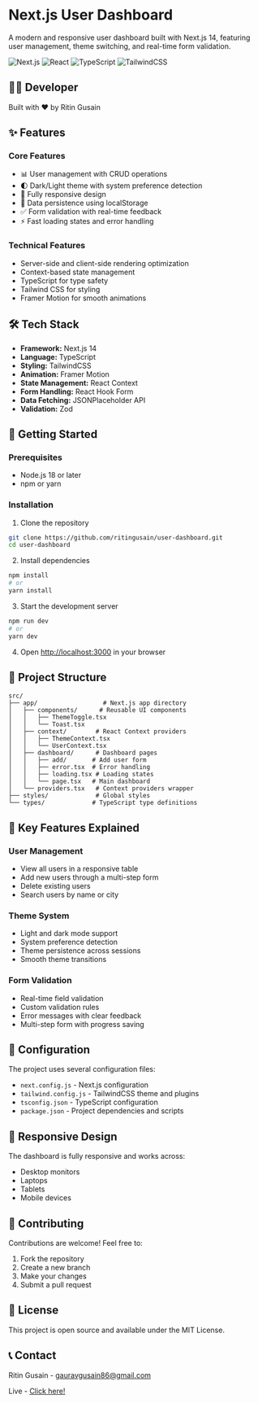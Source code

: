 # Next.js User Dashboard

A modern and responsive user dashboard built with Next.js 14, featuring user management, theme switching, and real-time form validation.

![Next.js](https://img.shields.io/badge/Next.js-14-black)
![React](https://img.shields.io/badge/React-18-blue)
![TypeScript](https://img.shields.io/badge/TypeScript-5-blue)
![TailwindCSS](https://img.shields.io/badge/TailwindCSS-3-06B6D4)

## 👨‍💻 Developer
Built with ❤️ by Ritin Gusain

## ✨ Features

### Core Features
- 📊 User management with CRUD operations
- 🌓 Dark/Light theme with system preference detection
- 📱 Fully responsive design
- 💾 Data persistence using localStorage
- ✅ Form validation with real-time feedback
- ⚡ Fast loading states and error handling

### Technical Features
- Server-side and client-side rendering optimization
- Context-based state management
- TypeScript for type safety
- Tailwind CSS for styling
- Framer Motion for smooth animations

## 🛠️ Tech Stack

- **Framework:** Next.js 14
- **Language:** TypeScript
- **Styling:** TailwindCSS
- **Animation:** Framer Motion
- **State Management:** React Context
- **Form Handling:** React Hook Form
- **Data Fetching:** JSONPlaceholder API
- **Validation:** Zod

## 🚀 Getting Started

### Prerequisites
- Node.js 18 or later
- npm or yarn

### Installation

1. Clone the repository
```bash
git clone https://github.com/ritingusain/user-dashboard.git
cd user-dashboard
```

2. Install dependencies
```bash
npm install
# or
yarn install
```

3. Start the development server
```bash
npm run dev
# or
yarn dev
```

4. Open [http://localhost:3000](http://localhost:3000) in your browser

## 📁 Project Structure

```
src/
├── app/                  # Next.js app directory
│   ├── components/      # Reusable UI components
│   │   ├── ThemeToggle.tsx
│   │   └── Toast.tsx
│   ├── context/        # React Context providers
│   │   ├── ThemeContext.tsx
│   │   └── UserContext.tsx
│   ├── dashboard/      # Dashboard pages
│   │   ├── add/       # Add user form
│   │   ├── error.tsx  # Error handling
│   │   ├── loading.tsx # Loading states
│   │   └── page.tsx   # Main dashboard
│   └── providers.tsx   # Context providers wrapper
├── styles/             # Global styles
└── types/             # TypeScript type definitions
```

## 🎯 Key Features Explained

### User Management
- View all users in a responsive table
- Add new users through a multi-step form
- Delete existing users
- Search users by name or city

### Theme System
- Light and dark mode support
- System preference detection
- Theme persistence across sessions
- Smooth theme transitions

### Form Validation
- Real-time field validation
- Custom validation rules
- Error messages with clear feedback
- Multi-step form with progress saving

## 🔧 Configuration

The project uses several configuration files:
- `next.config.js` - Next.js configuration
- `tailwind.config.js` - TailwindCSS theme and plugins
- `tsconfig.json` - TypeScript configuration
- `package.json` - Project dependencies and scripts

## 📱 Responsive Design

The dashboard is fully responsive and works across:
- Desktop monitors
- Laptops
- Tablets
- Mobile devices

## 🤝 Contributing

Contributions are welcome! Feel free to:
1. Fork the repository
2. Create a new branch
3. Make your changes
4. Submit a pull request

## 📝 License

This project is open source and available under the MIT License.

## 📞 Contact

Ritin Gusain - [gauravgusain86@gmail.com](mailto:gauravgusain86@gmail.com)

Live - [Click here!](https://user-dashboard-livid-seven.vercel.app/dashboard)

